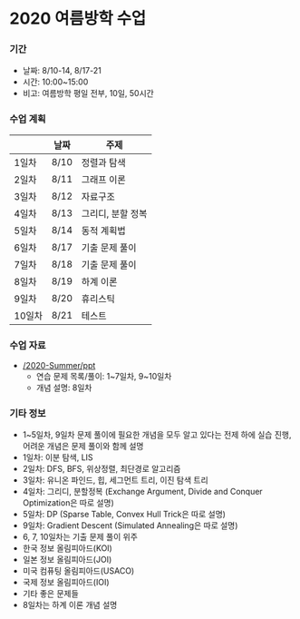 # 2020 여름방학 수업

### 기간
* 날짜: 8/10-14, 8/17-21
* 시간: 10:00~15:00
* 비고: 여름방학 평일 전부, 10일, 50시간

### 수업 계획
|   | 날짜 | 주제 |
| --- | --- | --- |
| 1일차 | 8/10 | 정렬과 탐색 |
| 2일차 | 8/11 | 그래프 이론 |
| 3일차 | 8/12 | 자료구조 |
| 4일차 | 8/13 | 그리디, 분할 정복 |
| 5일차 | 8/14 | 동적 계획법 |
| 6일차 | 8/17 | 기출 문제 풀이 |
| 7일차 | 8/18 | 기출 문제 풀이 |
| 8일차 | 8/19 | 하계 이론 |
| 9일차 | 8/20 | 휴리스틱 |
| 10일차 | 8/21 | 테스트 |

### 수업 자료
* [/2020-Summer/ppt](https://github.com/justiceHui/Sunrin-SHARC/tree/master/2020-Summer/ppt)
  * 연습 문제 목록/풀이: 1~7일차, 9~10일차
  * 개념 설명: 8일차

### 기타 정보
* 1~5일차, 9일차 문제 풀이에 필요한 개념을 모두 알고 있다는 전제 하에 실습 진행, 어려운 개념은 문제 풀이와 함께 설명
 * 1일차: 이분 탐색, LIS
 * 2일차: DFS, BFS, 위상정렬, 최단경로 알고리즘
 * 3일차: 유니온 파인드, 힙, 세그먼트 트리, 이진 탐색 트리
 * 4일차: 그리디, 분할정복 (Exchange Argument, Divide and Conquer Optimization은 따로 설명)
 * 5일차: DP (Sparse Table, Convex Hull Trick은 따로 설명)
 * 9일차: Gradient Descent (Simulated Annealing은 따로 설명)
* 6, 7, 10일차는 기출 문제 풀이 위주
 * 한국 정보 올림피아드(KOI)
 * 일본 정보 올림피아드(JOI)
 * 미국 컴퓨팅 올림피아드(USACO)
 * 국제 정보 올림피아드(IOI)
 * 기타 좋은 문제들
* 8일차는 하계 이론 개념 설명
